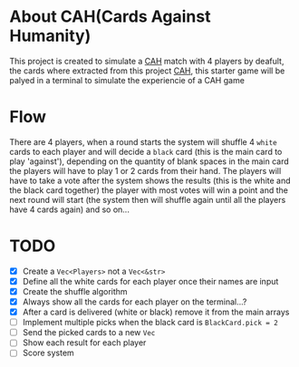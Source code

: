 # About CAH(Cards Against Humanity)
This project is created to simulate a [CAH](https://crhallberg.com/cah/) match with 4 players by deafult, the cards where extracted from this project [CAH](https://crhallberg.com/cah/), this starter game will be palyed in a terminal to simulate the experiencie of a CAH game

# Flow
There are 4 players, when a round starts the system will shuffle 4 `white` cards to each player and will decide a `black` card (this is the main card to play 'against'), depending on the quantity of blank spaces in the main card the players will have to play 1 or 2 cards from their hand. The players will have to take a vote after the system shows the results (this is the white and the black card together) the player with most votes will win a point and the next round will start (the system then will shuffle again until all the players have 4 cards again) and so on...

# TODO

- [x] Create a `Vec<Players>` not a `Vec<&str>`
- [x] Define all the white cards for each player once their names are input
- [x] Create the shuffle algorithm
- [x] Always show all the cards for each player on the terminal...?
- [x] After a card is delivered (white or black) remove it from the main arrays
- [ ] Implement multiple picks when the black card is `BlackCard.pick = 2`
- [ ] Send the picked cards to a new `Vec`
- [ ] Show each result for each player
- [ ] Score system